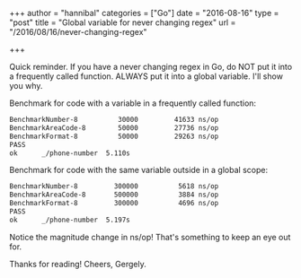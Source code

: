 +++
author = "hannibal"
categories = ["Go"]
date = "2016-08-16"
type = "post"
title = "Global variable for never changing regex"
url = "/2016/08/16/never-changing-regex"

+++

Quick reminder. If you have a never changing regex in Go, do NOT put it into a frequently called function. ALWAYS put it into a global variable. I'll show you why.

Benchmark for code with a variable in a frequently called function:

~~~bash
BenchmarkNumber-8     	   30000	     41633 ns/op
BenchmarkAreaCode-8   	   50000	     27736 ns/op
BenchmarkFormat-8     	   50000	     29263 ns/op
PASS
ok  	_/phone-number	5.110s
~~~

Benchmark for code with the same variable outside in a global scope:

~~~bash
BenchmarkNumber-8     	  300000	      5618 ns/op
BenchmarkAreaCode-8   	  500000	      3884 ns/op
BenchmarkFormat-8     	  300000	      4696 ns/op
PASS
ok  	_/phone-number	5.197s
~~~

Notice the magnitude change in ns/op! That's something to keep an eye out for.

Thanks for reading!
Cheers,
Gergely.
